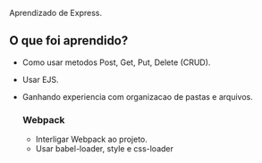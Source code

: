 Aprendizado de Express.

## O que foi aprendido?
- Como usar metodos Post, Get, Put, Delete (CRUD).
- Usar EJS.
- Ganhando experiencia com organizacao de pastas e arquivos.

  ### Webpack
  - Interligar Webpack ao projeto.
  - Usar babel-loader, style e css-loader
